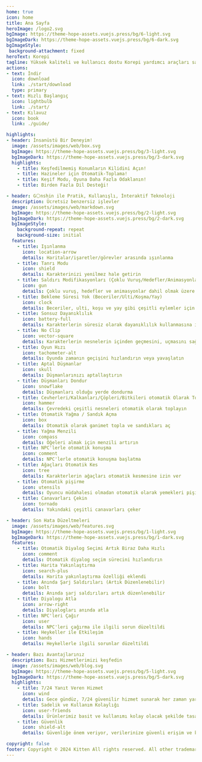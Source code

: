 ```yaml
---
home: true
icon: home
title: Ana Sayfa
heroImage: /logo2.svg
bgImage: https://theme-hope-assets.vuejs.press/bg/6-light.svg
bgImageDark: https://theme-hope-assets.vuejs.press/bg/6-dark.svg
bgImageStyle:
 background-attachment: fixed
heroText: Korepi
tagline: Yüksek kaliteli ve kullanıcı dostu Korepi yardımcı araçları sağlar!
actions:
- text: İndir
  icon: download
  link: ./start/download
  type: primary
- text: Hızlı Başlangıç
  icon: lightbulb
  link: ./start/
- text: Kılavuz
  icon: book
  link: ./guide/

highlights:
- header: İnsanüstü Bir Deneyim!
  image: /assets/images/web/box.svg
  bgImage: https://theme-hope-assets.vuejs.press/bg/3-light.svg
  bgImageDark: https://theme-hope-assets.vuejs.press/bg/3-dark.svg
  highlights:
    - title: Keşfedilmemiş Konumların Kilidini Açın!
    - title: Hazineler için Otomatik-Toplama!
    - title: Keşif Modu, Oyuna Daha Fazla Odaklanın!
    - title: Birden Fazla Dil Desteği!

- header: G⚪nshin ile Pratik, Kullanışlı, İnteraktif Teknoloji
  description: Ücretsiz benzersiz işlevler
  image: /assets/images/web/markdown.svg
  bgImage: https://theme-hope-assets.vuejs.press/bg/2-light.svg
  bgImageDark: https://theme-hope-assets.vuejs.press/bg/2-dark.svg
  bgImageStyle:
    background-repeat: repeat
    background-size: initial
  features:
    - title: Işınlanma
      icon: location-arrow
      details: Haritalar/işaretler/görevler arasında ışınlanma
    - title: Tanrı Modu
      icon: shield
      details: Karakterinizi yenilmez hale getirin
    - title: Saldırı Modifikasyonları (Çoklu Vuruş/Hedefler/Animasyonlar)
      icon: gun
      details: Çoklu vuruş, hedefler ve animasyonlar dahil olmak üzere saldırı özelliklerini değiştirin
    - title: Bekleme Süresi Yok (Beceriler/Ulti/Koşma/Yay)
      icon: clock
      details: Beceriler, ulti, koşu ve yay gibi çeşitli eylemler için bekleme süresini ortadan kaldırın
    - title: Sonsuz Dayanıklılık
      icon: battery-full
      details: Karakterlerin süresiz olarak dayanıklılık kullanmasına izin ver
    - title: No Clip
      icon: vector-square
      details: Karakterlerin nesnelerin içinden geçmesini, uçmasını sağlayın
    - title: Oyun Hızı
      icon: tachometer-alt
      details: Oyunda zamanın geçişini hızlandırın veya yavaşlatın
    - title: Aptal Düşmanlar
      icon: skull
      details: Düşmanlarınızı aptallaştırın
    - title: Düşmanları Dondur
      icon: snowflake
      details: Düşmanları olduğu yerde dondurma
    - title: Cevherleri/Kalkanları/Çöpleri/Bitkileri otomatik Olarak Topla
      icon: hammer
      details: Çevredeki çeşitli nesneleri otomatik olarak toplayın
    - title: Otomatik Yağma / Sandık Açma
      icon: box
      details: Otomatik olarak ganimet topla ve sandıkları aç
    - title: Yağma Menzili
      icon: compass
      details: Öğeleri almak için menzili artırın
    - title: NPC'lerle otomatik konuşma
      icon: comment
      details: NPC'lerle otomatik konuşma başlatma
    - title: Ağaçları Otomatik Kes
      icon: tree
      details: Karakterlerin ağaçları otomatik kesmesine izin ver
    - title: Otomatik pişirme
      icon: utensils
      details: Oyuncu müdahalesi olmadan otomatik olarak yemekleri pişirin
    - title: Canavarları Çekin
      icon: tornado
      details: Yakındaki çeşitli canavarları çeker

- header: Son Hata Düzeltmeleri
  image: /assets/images/web/features.svg
  bgImage: https://theme-hope-assets.vuejs.press/bg/1-light.svg
  bgImageDark: https://theme-hope-assets.vuejs.press/bg/1-dark.svg
  features:
    - title: Otomatik Diyalog Seçimi Artık Biraz Daha Hızlı
      icon: comment
      details: Otomatik diyalog seçim sürecini hızlandırın
    - title: Harita Yakınlaştırma
      icon: search-plus
      details: Harita yakınlaştırma özelliği eklendi
    - title: Anında Şarj Saldırıları (Artık Düzenlenebilir)
      icon: bolt
      details: Anında şarj saldırıları artık düzenlenebilir
    - title: Diyalogu Atla
      icon: arrow-right
      details: Diyalogları anında atla
    - title: NPC'leri Çağır
      icon: user
      details: NPC'leri çağırma ile ilgili sorun düzeltildi
    - title: Heykeller ile Etkileşim
      icon: hands
      details: Heykellerle ilgili sorunlar düzeltildi

- header: Bazı Avantajlarınız
  description: Bazı Hizmetlerimizi keşfedin
  image: /assets/images/web/blog.svg
  bgImage: https://theme-hope-assets.vuejs.press/bg/5-light.svg
  bgImageDark: https://theme-hope-assets.vuejs.press/bg/5-dark.svg
  highlights:
    - title: 7/24 Yanıt Veren Hizmet
      icon: wind
      details: Gece gündüz, 7/24 güvenilir hizmet sunarak her zaman yardıma hazırız.
    - title: Sadelik ve Kullanım Kolaylığı
      icon: user-friends
      details: Ürünlerimiz basit ve kullanımı kolay olacak şekilde tasarlanmıştır ve kullanıcı dostu ve rahat bir deneyim sağlar.
    - title: Güvenlik
      icon: shield-alt
      details: Güvenliğe önem veriyor, verilerinize güvenli erişim ve koruma sağlıyoruz.

copyright: false
footer: Copyright © 2024 Kitten All rights reserved. All other trademarks, screenshots, logos, and copyrights are the property of their respective owners.
---
```

